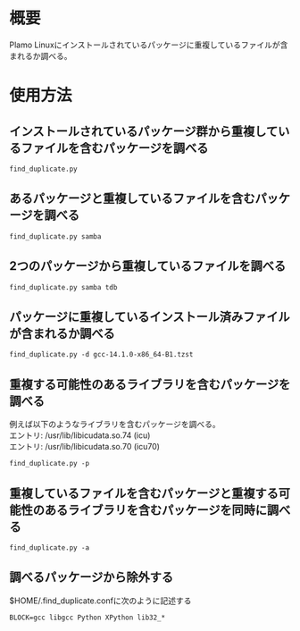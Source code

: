 # 概要
Plamo Linuxにインストールされているパッケージに重複しているファイルが含まれるか調べる。

# 使用方法
## インストールされているパッケージ群から重複しているファイルを含むパッケージを調べる
```
find_duplicate.py
```

## あるパッケージと重複しているファイルを含むパッケージを調べる
```
find_duplicate.py samba
```

## 2つのパッケージから重複しているファイルを調べる
```
find_duplicate.py samba tdb
```

## パッケージに重複しているインストール済みファイルが含まれるか調べる
```
find_duplicate.py -d gcc-14.1.0-x86_64-B1.tzst 
```

## 重複する可能性のあるライブラリを含むパッケージを調べる
例えば以下のようなライブラリを含むパッケージを調べる。  
エントリ: /usr/lib/libicudata.so.74 (icu)  
エントリ: /usr/lib/libicudata.so.70 (icu70)  
```
find_duplicate.py -p
```

## 重複しているファイルを含むパッケージと重複する可能性のあるライブラリを含むパッケージを同時に調べる
```
find_duplicate.py -a
```

## 調べるパッケージから除外する
$HOME/.find_duplicate.confに次のように記述する
```
BLOCK=gcc libgcc Python XPython lib32_*
```
